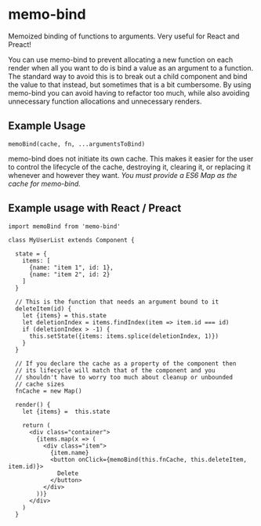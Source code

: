 # memo-bind
Memoized binding of functions to arguments. Very useful for React and Preact!

You can use memo-bind to prevent allocating a new function on each render when all you want to do is bind a value as an argument to a function. The standard way to avoid this is  to break out a child component and bind the value to that instead, but sometimes that is a bit cumbersome. By using memo-bind you can avoid having to refactor too much, while also avoiding unnecessary function allocations and unnecessary renders.

## Example Usage
`memoBind(cache, fn, ...argumentsToBind)`

memo-bind does not initiate its own cache. This makes it easier for the user to control the lifecycle of the cache, destroying it, clearing it, or replacing it whenever and however they want.
*You must provide a ES6 Map as the cache for memo-bind.*

## Example usage with React / Preact
```
import memoBind from 'memo-bind'

class MyUserList extends Component {

  state = {
    items: [
      {name: "item 1", id: 1},
      {name: "item 2", id: 2}
    ]
  }

  // This is the function that needs an argument bound to it
  deleteItem(id) {
    let {items} = this.state
    let deletionIndex = items.findIndex(item => item.id === id)
    if (deletionIndex > -1) {
      this.setState({items: items.splice(deletionIndex, 1)})
    }
  }

  // If you declare the cache as a property of the component then
  // its lifecycle will match that of the component and you 
  // shouldn't have to worry too much about cleanup or unbounded
  // cache sizes
  fnCache = new Map()

  render() {
    let {items} =  this.state

    return (
      <div class="container">
        {items.map(x => (
          <div class="item">
            {item.name}
            <button onClick={memoBind(this.fnCache, this.deleteItem, item.id)}>
              Delete
            </button>
          </div>
        ))}
      </div>
    )
  }
```

